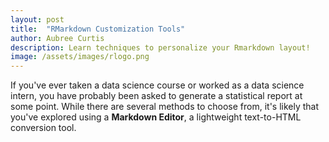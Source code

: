 ```yaml
---
layout: post
title:  "RMarkdown Customization Tools"
author: Aubree Curtis
description: Learn techniques to personalize your Rmarkdown layout!
image: /assets/images/rlogo.png
---
```


If you've ever taken a data science course or worked as a data science intern, you have probably been asked to generate a statistical report at some point. While there are several methods to choose from, it's likely that you've explored using a **Markdown Editor**, a lightweight text-to-HTML conversion tool. 
